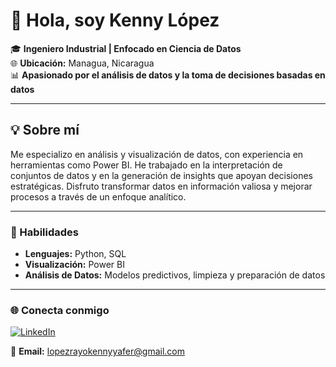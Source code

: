 # 👋 Hola, soy Kenny López

🎓 **Ingeniero Industrial | Enfocado en Ciencia de Datos**  
🌐 **Ubicación:** Managua, Nicaragua  
📊 **Apasionado por el análisis de datos y la toma de decisiones basadas en datos**

---

## 💡 Sobre mí

Me especializo en análisis y visualización de datos, con experiencia en herramientas como Power BI. He trabajado en la interpretación de conjuntos de datos y en la generación de insights que apoyan decisiones estratégicas. Disfruto transformar datos en información valiosa y mejorar procesos a través de un enfoque analítico.

---

### 🔧 Habilidades

- **Lenguajes:** Python, SQL  
- **Visualización:** Power BI  
- **Análisis de Datos:** Modelos predictivos, limpieza y preparación de datos

---

### 🌐 Conecta conmigo

[![LinkedIn](https://img.shields.io/badge/LinkedIn-Kenny--Lopez--Rayo-blue?logo=linkedin)](https://www.linkedin.com/in/kenny-yafer-lopez-rayo-4b6310178/)

📧 **Email:** <lopezrayokennyyafer@gmail.com>
